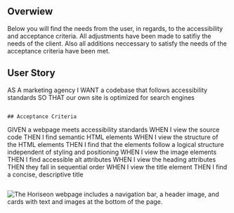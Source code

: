 ## Overwiew

Below you will find the needs from the user, in regards, to the accessibility and acceptance criteria.
All adjustments have been made to satifiy the needs of the client.
Also all additions neccessary to satisfy the needs of the acceptance criteria have been met.

## User Story

AS A marketing agency
I WANT a codebase that follows accessibility standards
SO THAT our own site is optimized for search engines

```

## Acceptance Criteria

```

GIVEN a webpage meets accessibility standards
WHEN I view the source code
THEN I find semantic HTML elements
WHEN I view the structure of the HTML elements
THEN I find that the elements follow a logical structure independent of styling and positioning
WHEN I view the image elements
THEN I find accessible alt attributes
WHEN I view the heading attributes
THEN they fall in sequential order
WHEN I view the title element
THEN I find a concise, descriptive title

```

```

![The Horiseon webpage includes a navigation bar, a header image, and cards with text and images at the bottom of the page.](./Assets/01-html-css-git-homework-demo.png)
